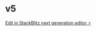 # v5

[Edit in StackBlitz next generation editor ⚡️](https://stackblitz.com/~/github.com/rotem-ziv21/v5)